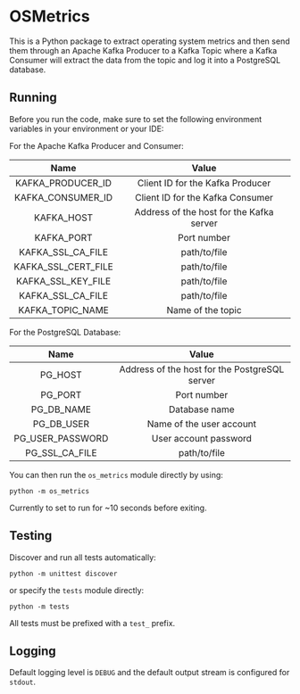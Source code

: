 # OSMetrics
This is a Python package to extract operating
system metrics and then send them through an
Apache Kafka Producer to a Kafka Topic where
a Kafka Consumer will extract the data from the
topic and log it into a PostgreSQL database.

## Running
Before you run the code, make sure to set the
following environment variables in your
environment or your IDE:

For the Apache Kafka Producer and Consumer:

Name          | Value
:---: |:---:
KAFKA_PRODUCER_ID | Client ID for the Kafka Producer
KAFKA_CONSUMER_ID | Client ID for the Kafka Consumer
KAFKA_HOST | Address of the host for the Kafka server
KAFKA_PORT | Port number
KAFKA_SSL_CA_FILE | path/to/file 
KAFKA_SSL_CERT_FILE | path/to/file 
KAFKA_SSL_KEY_FILE | path/to/file 
KAFKA_SSL_CA_FILE | path/to/file 
KAFKA_TOPIC_NAME| Name of the topic

For the PostgreSQL Database:

Name        | Value
:---: |:---:
PG_HOST | Address of the host for the PostgreSQL server
PG_PORT | Port number
PG_DB_NAME | Database name
PG_DB_USER | Name of the user account
PG_USER_PASSWORD | User account password
PG_SSL_CA_FILE | path/to/file
  

You can then run the `os_metrics` module directly
by using:
```
python -m os_metrics
```
Currently to set to run for ~10 seconds
before exiting.

## Testing
Discover and run all tests automatically:
```
python -m unittest discover
```
or specify the `tests` module directly:
```
python -m tests
```
All tests must be prefixed with a `test_`
prefix.

## Logging
Default logging level is `DEBUG` and the
default output stream is configured for
`stdout`.
